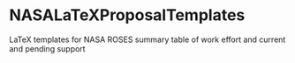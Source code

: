 # NASALaTeXProposalTemplates
LaTeX templates for NASA ROSES summary table of work effort and current and pending support
